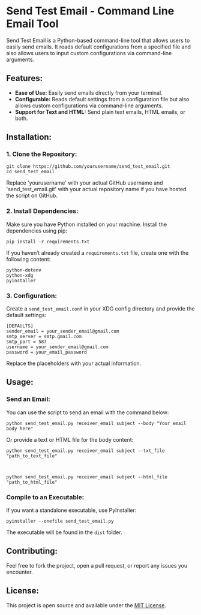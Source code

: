 
Send Test Email - Command Line Email Tool
=========================================

Send Test Email is a Python-based command-line tool that allows users to easily send emails. It reads default configurations from a specified file and also allows users to input custom configurations via command-line arguments.

Features:
---------

*   **Ease of Use:** Easily send emails directly from your terminal.
*   **Configurable:** Reads default settings from a configuration file but also allows custom configurations via command-line arguments.
*   **Support for Text and HTML:** Send plain text emails, HTML emails, or both.

Installation:
-------------

### 1\. Clone the Repository:

    
    git clone https://github.com/yourusername/send_test_email.git
    cd send_test_email
    

Replace 'yourusername' with your actual GitHub username and 'send\_test\_email.git' with your actual repository name if you have hosted the script on GitHub.

### 2\. Install Dependencies:

Make sure you have Python installed on your machine. Install the dependencies using pip:

    
    pip install -r requirements.txt
    

If you haven’t already created a `requirements.txt` file, create one with the following content:

    
    python-dotenv
    python-xdg
    pyinstaller  
    

### 3\. Configuration:

Create a `send_test_email.conf` in your XDG config directory and provide the default settings:

    
    [DEFAULTS]
    sender_email = your_sender_email@gmail.com
    smtp_server = smtp.gmail.com
    smtp_port = 587
    username = your_sender_email@gmail.com
    password = your_email_password
    

Replace the placeholders with your actual information.

Usage:
------

### Send an Email:

You can use the script to send an email with the command below:

    
    python send_test_email.py receiver_email subject --body "Your email body here"
    

Or provide a text or HTML file for the body content:

    
    python send_test_email.py receiver_email subject --txt_file "path_to_text_file"
    

    
    python send_test_email.py receiver_email subject --html_file "path_to_html_file"
    

### Compile to an Executable:

If you want a standalone executable, use PyInstaller:

    
    pyinstaller --onefile send_test_email.py
    

The executable will be found in the `dist` folder.

Contributing:
-------------

Feel free to fork the project, open a pull request, or report any issues you encounter.

License:
--------

This project is open source and available under the [MIT License](LICENSE).